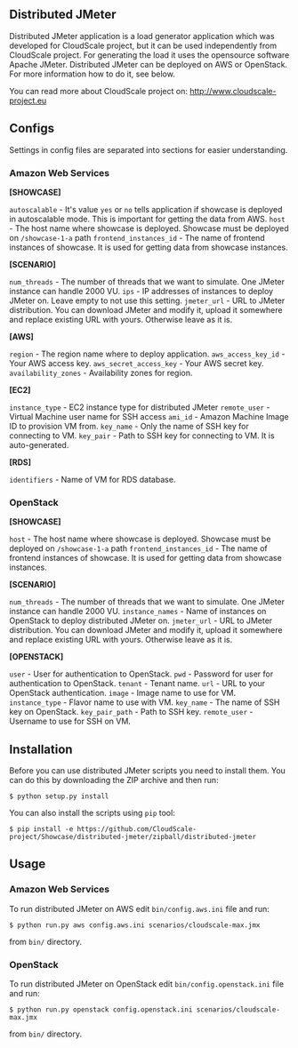 ## Distributed JMeter
Distributed JMeter application is a load generator application which was developed for CloudScale project, but it can be
 used independently from CloudScale project. For generating the load it uses the opensource software Apache JMeter.
Distributed JMeter can be deployed on AWS or OpenStack. For more information how to do it, see below.

You can read more about CloudScale project on: http://www.cloudscale-project.eu

## Configs

Settings in config files are separated into sections for easier understanding.

### Amazon Web Services

**[SHOWCASE]**

```autoscalable``` - It's value ```yes``` or ```no``` tells application if showcase is deployed in autoscalable mode. This is important for getting the data from AWS.
```host``` - The host name where showcase is deployed. Showcase must be deployed on ```/showcase-1-a``` path
```frontend_instances_id``` - The name of frontend instances of showcase. It is used for getting data from showcase instances.

**[SCENARIO]**

```num_threads``` - The number of threads that we want to simulate. One JMeter instance can handle 2000 VU.
```ips``` - IP addresses of instances to deploy JMeter on. Leave empty to not use this setting.
```jmeter_url``` - URL to JMeter distribution. You can download JMeter and modify it, upload it somewhere and replace existing URL with yours. Otherwise leave as it is.

**[AWS]**

```region``` - The region name where to deploy application.
```aws_access_key_id``` - Your AWS access key.
```aws_secret_access_key``` - Your AWS secret key.
```availability_zones``` - Availability zones for region.

**[EC2]**

```instance_type``` - EC2 instance type for distributed JMeter
```remote_user``` - Virtual Machine user name for SSH access
```ami_id``` - Amazon Machine Image ID to provision VM from.
```key_name``` - Only the name of SSH key for connecting to VM.
```key_pair``` - Path to SSH key for connecting to VM. It is auto-generated.

**[RDS]**

```identifiers``` - Name of VM for RDS database.

### OpenStack

**[SHOWCASE]**

```host``` - The host name where showcase is deployed. Showcase must be deployed on ```/showcase-1-a``` path
```frontend_instances_id``` - The name of frontend instances of showcase. It is used for getting data from showcase instances.

**[SCENARIO]**

```num_threads``` - The number of threads that we want to simulate. One JMeter instance can handle 2000 VU.
```instance_names``` - Name of instances on OpenStack to deploy distributed JMeter on.
```jmeter_url``` - URL to JMeter distribution. You can download JMeter and modify it, upload it somewhere and replace existing URL with yours. Otherwise leave as it is.

**[OPENSTACK]**

```user``` - User for authentication to OpenStack.
```pwd``` - Password for user for authentication to OpenStack.
```tenant``` - Tenant name.
```url``` - URL to your OpenStack authentication.
```image``` - Image name to use for VM.
```instance_type``` - Flavor name to use with VM.
```key_name``` - The name of SSH key on OpenStack.
```key_pair_path``` - Path to SSH key.
```remote_user``` - Username to use for SSH on VM.

## Installation

Before you can use distributed JMeter scripts you need to install them. You can do this by downloading the ZIP archive and then run:

```
$ python setup.py install 
```

You can also install the scripts using ```pip``` tool:

```
$ pip install -e https://github.com/CloudScale-project/Showcase/distributed-jmeter/zipball/distributed-jmeter
```

## Usage

### Amazon Web Services
To run distributed JMeter on AWS edit ```bin/config.aws.ini``` file and run:

```
$ python run.py aws config.aws.ini scenarios/cloudscale-max.jmx
```

from ```bin/``` directory.

### OpenStack

To run distributed JMeter on OpenStack edit ```bin/config.openstack.ini``` file and run:

```
$ python run.py openstack config.openstack.ini scenarios/cloudscale-max.jmx
```

from ```bin/``` directory.
